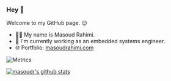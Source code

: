### Hey 👋
Welcome to my GitHub page. 😉
- 👨‍💻 My name is Masoud Rahimi.
- 💼 I'm currently working as an embedded systems engineer.
- 🌐 Portfolio: [masoudrahimi.com](https://masoudrahimi.com)

![Metrics](https://metrics.lecoq.io/masoudr?template=classic&base.activity=0&base.community=0&base.repositories=0&base.metadata=0&languages=1&stackoverflow=1&languages.limit=6&languages.colors=github&languages.threshold=0%25&stackoverflow.user=6700019&stackoverflow.sections=answers-top%2C%20questions-top&stackoverflow.limit=2&stackoverflow.lines=2&config.timezone=UTC)

<a href="https://github.com/masoudr">
  <img align="center" src="https://github-readme-stats.vercel.app/api?username=masoudr&show_icons=true&theme=tokyonight&include_all_commits=true" alt="masoudr's github stats" />
</a>
